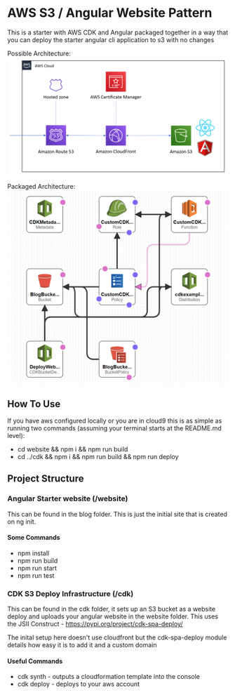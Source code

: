 # AWS S3 / Angular Website Pattern
This is a starter with AWS CDK and Angular packaged together in a way that you can deploy the starter angular cli application to s3 with no changes

Possible Architecture:
![Architecture](https://raw.githubusercontent.com/cdk-patterns/serverless/master/s3-angular-website/img/architecture.PNG)

Packaged Architecture:
![Architecture](https://raw.githubusercontent.com/cdk-patterns/serverless/master/s3-angular-website/img/spa-deploy-arch.png)


## How To Use
If you have aws configured locally or you are in cloud9 this is as simple as running two commands (assuming your terminal starts at the README.md level):
- cd website && npm i && npm run build
- cd ../cdk && npm i && npm run build && npm run deploy 

## Project Structure

### Angular Starter website (/website)
This can be found in the blog folder. This is just the initial site that is created on ng init.

#### Some Commands
- npm install
- npm run build
- npm run start
- npm run test

### CDK S3 Deploy Infrastructure (/cdk)
This can be found in the cdk folder, it sets up an S3 bucket as a website deploy and uploads your angular website in the website folder. This uses the JSII Construct - https://pypi.org/project/cdk-spa-deploy/

The inital setup here doesn't use cloudfront but the cdk-spa-deploy module details how easy it is to add it and a custom domain

#### Useful Commands

- cdk synth - outputs a cloudformation template into the console
- cdk deploy - deploys to your aws account
